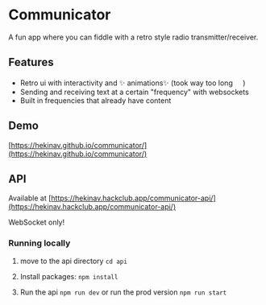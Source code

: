 # Communicator

A fun app where you can fiddle with a retro style radio transmitter/receiver.

## Features
- Retro ui with interactivity and :sparkles: animations:sparkles: (took way too long <img src="https://emoji.slack-edge.com/T0266FRGM/heavysob/55bf09f6c9d93d08.png" width="16">)
- Sending and receiving text at a certain "frequency" with websockets
- Built in frequencies that already have content

## Demo
[https://hekinav.github.io/communicator/](https://hekinav.github.io/communicator/)


## API

Available at [https://hekinav.hackclub.app/communicator-api/](https://hekinav.hackclub.app/communicator-api/) 

WebSocket only!

### Running locally

1. move to the api directory `cd api`

2. Install packages: `npm install`

3. Run the api `npm run dev` or run the prod version `npm run start`